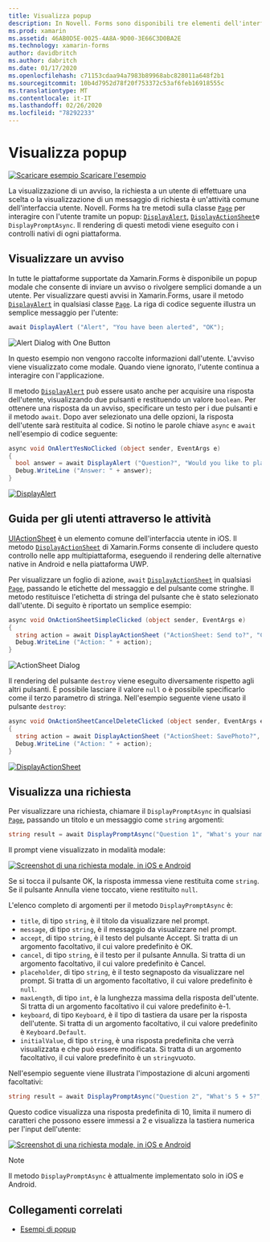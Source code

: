 ```yaml
---
title: Visualizza popup
description: In Novell. Forms sono disponibili tre elementi dell'interfaccia utente di tipo popup, un avviso, un foglio di azione e un prompt. Questo articolo illustra l'uso dell'avviso, della finestra delle azioni e delle API di prompt per visualizzare le finestre di dialogo che consentono agli utenti di inviare semplici domande, guidare gli utenti attraverso le attività e visualizzare i prompt.
ms.prod: xamarin
ms.assetid: 46AB0D5E-0025-4A8A-9D00-3E66C3D0BA2E
ms.technology: xamarin-forms
author: davidbritch
ms.author: dabritch
ms.date: 01/17/2020
ms.openlocfilehash: c71153cdaa94a7983b89968abc828011a648f2b1
ms.sourcegitcommit: 10b4d7952d78f20f753372c53af6feb16918555c
ms.translationtype: MT
ms.contentlocale: it-IT
ms.lasthandoff: 02/26/2020
ms.locfileid: "78292233"
---
```

# <a name="display-pop-ups"></a>Visualizza popup

[![Scaricare esempio](~/media/shared/download.png) Scaricare l'esempio](https://docs.microsoft.com/samples/xamarin/xamarin-forms-samples/navigation-pop-ups)

La visualizzazione di un avviso, la richiesta a un utente di effettuare una scelta o la visualizzazione di un messaggio di richiesta è un'attività comune dell'interfaccia utente. Novell. Forms ha tre metodi sulla classe [`Page`](xref:Xamarin.Forms.Page) per interagire con l'utente tramite un popup: [`DisplayAlert`](xref:Xamarin.Forms.Page.DisplayAlert*), [`DisplayActionSheet`](xref:Xamarin.Forms.Page.DisplayActionSheet*)e `DisplayPromptAsync`. Il rendering di questi metodi viene eseguito con i controlli nativi di ogni piattaforma.

## <a name="display-an-alert"></a>Visualizzare un avviso

In tutte le piattaforme supportate da Xamarin.Forms è disponibile un popup modale che consente di inviare un avviso o rivolgere semplici domande a un utente. Per visualizzare questi avvisi in Xamarin.Forms, usare il metodo [`DisplayAlert`](xref:Xamarin.Forms.Page.DisplayAlert*) in qualsiasi classe [`Page`](xref:Xamarin.Forms.Page). La riga di codice seguente illustra un semplice messaggio per l'utente:

```csharp
await DisplayAlert ("Alert", "You have been alerted", "OK");
```

![](pop-ups-images/alert.png "Alert Dialog with One Button")

In questo esempio non vengono raccolte informazioni dall'utente. L'avviso viene visualizzato come modale. Quando viene ignorato, l'utente continua a interagire con l'applicazione.

Il metodo [`DisplayAlert`](xref:Xamarin.Forms.Page.DisplayAlert*) può essere usato anche per acquisire una risposta dell'utente, visualizzando due pulsanti e restituendo un valore `boolean`. Per ottenere una risposta da un avviso, specificare un testo per i due pulsanti e il metodo `await`. Dopo aver selezionato una delle opzioni, la risposta dell'utente sarà restituita al codice. Si notino le parole chiave `async` e `await` nell'esempio di codice seguente:

```csharp
async void OnAlertYesNoClicked (object sender, EventArgs e)
{
  bool answer = await DisplayAlert ("Question?", "Would you like to play a game", "Yes", "No");
  Debug.WriteLine ("Answer: " + answer);
}
```

[![DisplayAlert](pop-ups-images/alert2-sml.png "Finestra di dialogo di avviso con due pulsanti")](pop-ups-images/alert2.png#lightbox "Finestra di dialogo di avviso con due pulsanti")

## <a name="guide-users-through-tasks"></a>Guida per gli utenti attraverso le attività

[UIActionSheet](https://developer.apple.com/library/ios/documentation/uikit/reference/uiactionsheet_class/Reference/Reference.html) è un elemento comune dell'interfaccia utente in iOS. Il metodo [`DisplayActionSheet`](xref:Xamarin.Forms.Page.DisplayActionSheet*) di Xamarin.Forms consente di includere questo controllo nelle app multipiattaforma, eseguendo il rendering delle alternative native in Android e nella piattaforma UWP.

Per visualizzare un foglio di azione, `await` [`DisplayActionSheet`](xref:Xamarin.Forms.Page.DisplayActionSheet*) in qualsiasi [`Page`](xref:Xamarin.Forms.Page), passando le etichette del messaggio e del pulsante come stringhe. Il metodo restituisce l'etichetta di stringa del pulsante che è stato selezionato dall'utente. Di seguito è riportato un semplice esempio:

```csharp
async void OnActionSheetSimpleClicked (object sender, EventArgs e)
{
  string action = await DisplayActionSheet ("ActionSheet: Send to?", "Cancel", null, "Email", "Twitter", "Facebook");
  Debug.WriteLine ("Action: " + action);
}
```

![](pop-ups-images/action.png "ActionSheet Dialog")

Il rendering del pulsante `destroy` viene eseguito diversamente rispetto agli altri pulsanti. È possibile lasciare il valore `null` o è possibile specificarlo come il terzo parametro di stringa. Nell'esempio seguente viene usato il pulsante `destroy`:

```csharp
async void OnActionSheetCancelDeleteClicked (object sender, EventArgs e)
{
  string action = await DisplayActionSheet ("ActionSheet: SavePhoto?", "Cancel", "Delete", "Photo Roll", "Email");
  Debug.WriteLine ("Action: " + action);
}
```

[![DisplayActionSheet](pop-ups-images/action2-sml.png "Finestra di dialogo foglio di azione con pulsante Elimina")](pop-ups-images/action2.png#lightbox "Finestra di dialogo foglio di azione con pulsante Elimina")

## <a name="display-a-prompt"></a>Visualizza una richiesta

Per visualizzare una richiesta, chiamare il `DisplayPromptAsync` in qualsiasi [`Page`](xref:Xamarin.Forms.Page), passando un titolo e un messaggio come `string` argomenti:

```csharp
string result = await DisplayPromptAsync("Question 1", "What's your name?");
```

Il prompt viene visualizzato in modalità modale:

[![Screenshot di una richiesta modale, in iOS e Android](pop-ups-images/simple-prompt.png "Prompt modale")](pop-ups-images/simple-prompt-large.png#lightbox "Prompt modale")

Se si tocca il pulsante OK, la risposta immessa viene restituita come `string`. Se il pulsante Annulla viene toccato, viene restituito `null`.

L'elenco completo di argomenti per il metodo `DisplayPromptAsync` è:

- `title`, di tipo `string`, è il titolo da visualizzare nel prompt.
- `message`, di tipo `string`, è il messaggio da visualizzare nel prompt.
- `accept`, di tipo `string`, è il testo del pulsante Accept. Si tratta di un argomento facoltativo, il cui valore predefinito è OK.
- `cancel`, di tipo `string`, è il testo per il pulsante Annulla. Si tratta di un argomento facoltativo, il cui valore predefinito è Cancel.
- `placeholder`, di tipo `string`, è il testo segnaposto da visualizzare nel prompt. Si tratta di un argomento facoltativo, il cui valore predefinito è `null`.
- `maxLength`, di tipo `int`, è la lunghezza massima della risposta dell'utente. Si tratta di un argomento facoltativo il cui valore predefinito è-1.
- `keyboard`, di tipo `Keyboard`, è il tipo di tastiera da usare per la risposta dell'utente. Si tratta di un argomento facoltativo, il cui valore predefinito è `Keyboard.Default`.
- `initialValue`, di tipo `string`, è una risposta predefinita che verrà visualizzata e che può essere modificata. Si tratta di un argomento facoltativo, il cui valore predefinito è un `string`vuoto.

Nell'esempio seguente viene illustrata l'impostazione di alcuni argomenti facoltativi:

```csharp
string result = await DisplayPromptAsync("Question 2", "What's 5 + 5?", initialValue: "10", maxLength: 2, keyboard: Keyboard.Numeric);
```

Questo codice visualizza una risposta predefinita di 10, limita il numero di caratteri che possono essere immessi a 2 e visualizza la tastiera numerica per l'input dell'utente:

[![Screenshot di una richiesta modale, in iOS e Android](pop-ups-images/keyboard-prompt.png "Prompt modale")](pop-ups-images/keyboard-prompt-large.png#lightbox "Prompt modale")

> [!NOTE]
> Il metodo `DisplayPromptAsync` è attualmente implementato solo in iOS e Android.

## <a name="related-links"></a>Collegamenti correlati

- [Esempi di popup](https://docs.microsoft.com/samples/xamarin/xamarin-forms-samples/navigation-pop-ups)
